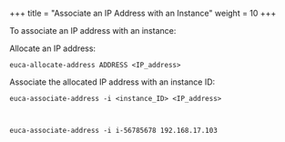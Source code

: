+++
title = "Associate an IP Address with an Instance"
weight = 10
+++

To associate an IP address with an instance: 

Allocate an IP address: 

    euca-allocate-address ADDRESS <IP_address>

Associate the allocated IP address with an instance ID: 

    euca-associate-address -i <instance_ID> <IP_address> 



    euca-associate-address -i i-56785678 192.168.17.103

